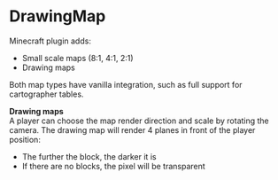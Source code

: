 # DrawingMap

Minecraft plugin adds:  
* Small scale maps (8:1, 4:1, 2:1)  
* Drawing maps  

Both map types have vanilla integration, such as full support for cartographer tables.

<b>Drawing maps</b>  
A player can choose the map render direction and scale by rotating the camera. The drawing map will render 4 planes in front of the player position:  
* The further the block, the darker it is
* If there are no blocks, the pixel will be transparent
